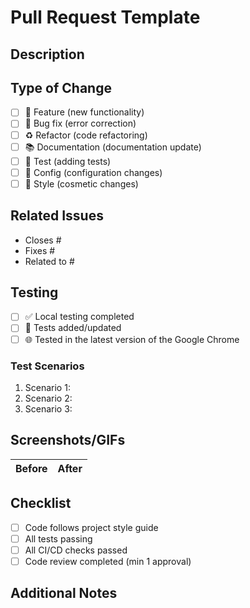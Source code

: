 # Pull Request Template

## Description

<!-- Brief description of the changes -->

## Type of Change

- [ ] 🚀 Feature (new functionality)
- [ ] 🐛 Bug fix (error correction)
- [ ] ♻️ Refactor (code refactoring)
- [ ] 📚 Documentation (documentation update)
- [ ] 🧪 Test (adding tests)
- [ ] 🔧 Config (configuration changes)
- [ ] 💄 Style (cosmetic changes)

## Related Issues

<!-- Closed issues (e.g., Closes #123, Fixes #456) -->

- Closes #
- Fixes #
- Related to #

## Testing

<!-- Description of testing performed -->

- [ ] ✅ Local testing completed
- [ ] 🧪 Tests added/updated
- [ ] 🌐 Tested in the latest version of the Google Chrome

### Test Scenarios

1. Scenario 1:
2. Scenario 2:
3. Scenario 3:

## Screenshots/GIFs

<!-- Visual evidence of work (if applicable) -->

| Before | After |
| ------ | ----- |

## Checklist

- [ ] Code follows project style guide
- [ ] All tests passing
- [ ] All CI/CD checks passed
- [ ] Code review completed (min 1 approval)

## Additional Notes

## <!-- Additional comments for reviewers -->
